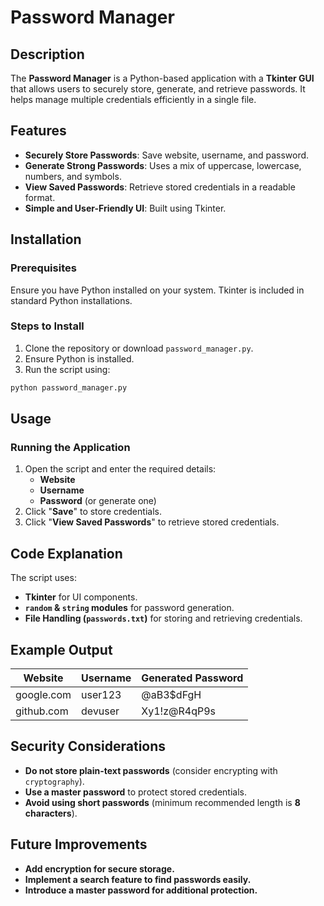 # Password Manager

## Description
The **Password Manager** is a Python-based application with a **Tkinter GUI** that allows users to securely store, generate, and retrieve passwords. It helps manage multiple credentials efficiently in a single file.

## Features
- **Securely Store Passwords**: Save website, username, and password.
- **Generate Strong Passwords**: Uses a mix of uppercase, lowercase, numbers, and symbols.
- **View Saved Passwords**: Retrieve stored credentials in a readable format.
- **Simple and User-Friendly UI**: Built using Tkinter.

## Installation
### Prerequisites
Ensure you have Python installed on your system. Tkinter is included in standard Python installations.

### Steps to Install
1. Clone the repository or download `password_manager.py`.
2. Ensure Python is installed.
3. Run the script using:

```sh
python password_manager.py
```

## Usage
### Running the Application
1. Open the script and enter the required details:
   - **Website**
   - **Username**
   - **Password** (or generate one)
2. Click "**Save**" to store credentials.
3. Click "**View Saved Passwords**" to retrieve stored credentials.

## Code Explanation
The script uses:
- **Tkinter** for UI components.
- **`random` & `string` modules** for password generation.
- **File Handling (`passwords.txt`)** for storing and retrieving credentials.

## Example Output
| Website   | Username | Generated Password |
|-----------|----------|-------------------|
| google.com | user123  | @aB3$dFgH        |
| github.com | devuser  | Xy1!z@R4qP9s     |

## Security Considerations
- **Do not store plain-text passwords** (consider encrypting with `cryptography`).
- **Use a master password** to protect stored credentials.
- **Avoid using short passwords** (minimum recommended length is **8 characters**).

## Future Improvements
- **Add encryption for secure storage.**
- **Implement a search feature to find passwords easily.**
- **Introduce a master password for additional protection.**
